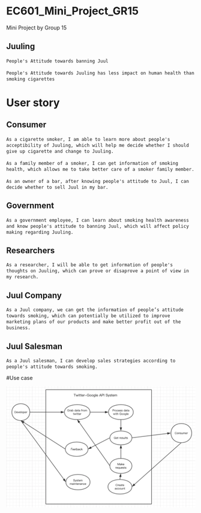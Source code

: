 # EC601_Mini_Project_GR15
 Mini Project by Group 15

## Juuling
    People's Attitude towards banning Juul

    People's Attitude towards Juuling has less impact on human health than smoking cigarettes

# User story
## Consumer
    As a cigarette smoker, I am able to learn more about people's acceptibility of Juuling, which will help me decide whether I should give up cigarette and change to Juuling.

    As a family member of a smoker, I can get information of smoking health, which allows me to take better care of a smoker family member.

    As an owner of a bar, after knowing people's attitude to Juul, I can decide whether to sell Juul in my bar.

## Government
    As a government employee, I can learn about smoking health awareness and know people's attitude to banning Juul, which will affect policy making regarding Juuling.

## Researchers
    As a researcher, I will be able to get information of people's thoughts on Juuling, which can prove or disaprove a point of view in my research. 

## Juul Company
    As a Juul company, we can get the information of people’s attitude towards smoking, which can potentially be utilized to improve marketing plans of our products and make better profit out of the business. 

## Juul Salesman
    As a Juul salesman, I can develop sales strategies according to people's attitude towards smoking.

#Use case

 ![usecase](https://github.com/YangHuNU/EC601_Mini_Project_GR15/blob/master/use%20case.png)
